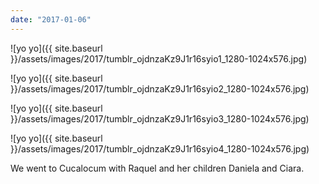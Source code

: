 ```yaml
---
date: "2017-01-06"
---
```


![yo yo]({{ site.baseurl }}/assets/images/2017/tumblr_ojdnzaKz9J1r16syio1_1280-1024x576.jpg)

![yo yo]({{ site.baseurl }}/assets/images/2017/tumblr_ojdnzaKz9J1r16syio2_1280-1024x576.jpg)

![yo yo]({{ site.baseurl }}/assets/images/2017/tumblr_ojdnzaKz9J1r16syio3_1280-1024x576.jpg)

![yo yo]({{ site.baseurl }}/assets/images/2017/tumblr_ojdnzaKz9J1r16syio4_1280-1024x576.jpg)

We went to Cucalocum with Raquel and her children Daniela and Ciara.
